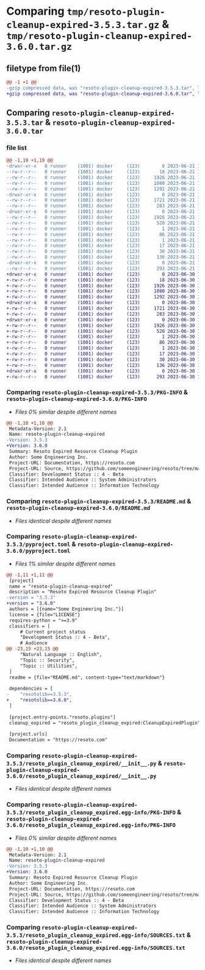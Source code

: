 # Comparing `tmp/resoto-plugin-cleanup-expired-3.5.3.tar.gz` & `tmp/resoto-plugin-cleanup-expired-3.6.0.tar.gz`

## filetype from file(1)

```diff
@@ -1 +1 @@
-gzip compressed data, was "resoto-plugin-cleanup-expired-3.5.3.tar", last modified: Wed Jun 21 14:21:53 2023, max compression
+gzip compressed data, was "resoto-plugin-cleanup-expired-3.6.0.tar", last modified: Fri Jun 30 19:27:23 2023, max compression
```

## Comparing `resoto-plugin-cleanup-expired-3.5.3.tar` & `resoto-plugin-cleanup-expired-3.6.0.tar`

### file list

```diff
@@ -1,19 +1,19 @@
-drwxr-xr-x   0 runner    (1001) docker     (123)        0 2023-06-21 14:21:53.191947 resoto-plugin-cleanup-expired-3.5.3/
--rw-r--r--   0 runner    (1001) docker     (123)       18 2023-06-21 14:19:14.000000 resoto-plugin-cleanup-expired-3.5.3/MANIFEST.in
--rw-r--r--   0 runner    (1001) docker     (123)     1926 2023-06-21 14:21:53.191947 resoto-plugin-cleanup-expired-3.5.3/PKG-INFO
--rw-r--r--   0 runner    (1001) docker     (123)     1080 2023-06-21 14:19:14.000000 resoto-plugin-cleanup-expired-3.5.3/README.md
--rw-r--r--   0 runner    (1001) docker     (123)     1292 2023-06-21 14:19:14.000000 resoto-plugin-cleanup-expired-3.5.3/pyproject.toml
-drwxr-xr-x   0 runner    (1001) docker     (123)        0 2023-06-21 14:21:53.191947 resoto-plugin-cleanup-expired-3.5.3/resoto_plugin_cleanup_expired/
--rw-r--r--   0 runner    (1001) docker     (123)     1721 2023-06-21 14:19:14.000000 resoto-plugin-cleanup-expired-3.5.3/resoto_plugin_cleanup_expired/__init__.py
--rw-r--r--   0 runner    (1001) docker     (123)      283 2023-06-21 14:19:14.000000 resoto-plugin-cleanup-expired-3.5.3/resoto_plugin_cleanup_expired/config.py
-drwxr-xr-x   0 runner    (1001) docker     (123)        0 2023-06-21 14:21:53.191947 resoto-plugin-cleanup-expired-3.5.3/resoto_plugin_cleanup_expired.egg-info/
--rw-r--r--   0 runner    (1001) docker     (123)     1926 2023-06-21 14:21:53.000000 resoto-plugin-cleanup-expired-3.5.3/resoto_plugin_cleanup_expired.egg-info/PKG-INFO
--rw-r--r--   0 runner    (1001) docker     (123)      520 2023-06-21 14:21:53.000000 resoto-plugin-cleanup-expired-3.5.3/resoto_plugin_cleanup_expired.egg-info/SOURCES.txt
--rw-r--r--   0 runner    (1001) docker     (123)        1 2023-06-21 14:21:53.000000 resoto-plugin-cleanup-expired-3.5.3/resoto_plugin_cleanup_expired.egg-info/dependency_links.txt
--rw-r--r--   0 runner    (1001) docker     (123)       86 2023-06-21 14:21:53.000000 resoto-plugin-cleanup-expired-3.5.3/resoto_plugin_cleanup_expired.egg-info/entry_points.txt
--rw-r--r--   0 runner    (1001) docker     (123)        1 2023-06-21 14:20:17.000000 resoto-plugin-cleanup-expired-3.5.3/resoto_plugin_cleanup_expired.egg-info/not-zip-safe
--rw-r--r--   0 runner    (1001) docker     (123)       17 2023-06-21 14:21:53.000000 resoto-plugin-cleanup-expired-3.5.3/resoto_plugin_cleanup_expired.egg-info/requires.txt
--rw-r--r--   0 runner    (1001) docker     (123)       30 2023-06-21 14:21:53.000000 resoto-plugin-cleanup-expired-3.5.3/resoto_plugin_cleanup_expired.egg-info/top_level.txt
--rw-r--r--   0 runner    (1001) docker     (123)      136 2023-06-21 14:21:53.191947 resoto-plugin-cleanup-expired-3.5.3/setup.cfg
-drwxr-xr-x   0 runner    (1001) docker     (123)        0 2023-06-21 14:21:53.191947 resoto-plugin-cleanup-expired-3.5.3/test/
--rw-r--r--   0 runner    (1001) docker     (123)      293 2023-06-21 14:19:14.000000 resoto-plugin-cleanup-expired-3.5.3/test/test_config.py
+drwxr-xr-x   0 runner    (1001) docker     (123)        0 2023-06-30 19:27:23.698681 resoto-plugin-cleanup-expired-3.6.0/
+-rw-r--r--   0 runner    (1001) docker     (123)       18 2023-06-30 19:24:04.000000 resoto-plugin-cleanup-expired-3.6.0/MANIFEST.in
+-rw-r--r--   0 runner    (1001) docker     (123)     1926 2023-06-30 19:27:23.698681 resoto-plugin-cleanup-expired-3.6.0/PKG-INFO
+-rw-r--r--   0 runner    (1001) docker     (123)     1080 2023-06-30 19:24:04.000000 resoto-plugin-cleanup-expired-3.6.0/README.md
+-rw-r--r--   0 runner    (1001) docker     (123)     1292 2023-06-30 19:24:04.000000 resoto-plugin-cleanup-expired-3.6.0/pyproject.toml
+drwxr-xr-x   0 runner    (1001) docker     (123)        0 2023-06-30 19:27:23.698681 resoto-plugin-cleanup-expired-3.6.0/resoto_plugin_cleanup_expired/
+-rw-r--r--   0 runner    (1001) docker     (123)     1721 2023-06-30 19:24:04.000000 resoto-plugin-cleanup-expired-3.6.0/resoto_plugin_cleanup_expired/__init__.py
+-rw-r--r--   0 runner    (1001) docker     (123)      283 2023-06-30 19:24:04.000000 resoto-plugin-cleanup-expired-3.6.0/resoto_plugin_cleanup_expired/config.py
+drwxr-xr-x   0 runner    (1001) docker     (123)        0 2023-06-30 19:27:23.698681 resoto-plugin-cleanup-expired-3.6.0/resoto_plugin_cleanup_expired.egg-info/
+-rw-r--r--   0 runner    (1001) docker     (123)     1926 2023-06-30 19:27:23.000000 resoto-plugin-cleanup-expired-3.6.0/resoto_plugin_cleanup_expired.egg-info/PKG-INFO
+-rw-r--r--   0 runner    (1001) docker     (123)      520 2023-06-30 19:27:23.000000 resoto-plugin-cleanup-expired-3.6.0/resoto_plugin_cleanup_expired.egg-info/SOURCES.txt
+-rw-r--r--   0 runner    (1001) docker     (123)        1 2023-06-30 19:27:23.000000 resoto-plugin-cleanup-expired-3.6.0/resoto_plugin_cleanup_expired.egg-info/dependency_links.txt
+-rw-r--r--   0 runner    (1001) docker     (123)       86 2023-06-30 19:27:23.000000 resoto-plugin-cleanup-expired-3.6.0/resoto_plugin_cleanup_expired.egg-info/entry_points.txt
+-rw-r--r--   0 runner    (1001) docker     (123)        1 2023-06-30 19:25:21.000000 resoto-plugin-cleanup-expired-3.6.0/resoto_plugin_cleanup_expired.egg-info/not-zip-safe
+-rw-r--r--   0 runner    (1001) docker     (123)       17 2023-06-30 19:27:23.000000 resoto-plugin-cleanup-expired-3.6.0/resoto_plugin_cleanup_expired.egg-info/requires.txt
+-rw-r--r--   0 runner    (1001) docker     (123)       30 2023-06-30 19:27:23.000000 resoto-plugin-cleanup-expired-3.6.0/resoto_plugin_cleanup_expired.egg-info/top_level.txt
+-rw-r--r--   0 runner    (1001) docker     (123)      136 2023-06-30 19:27:23.698681 resoto-plugin-cleanup-expired-3.6.0/setup.cfg
+drwxr-xr-x   0 runner    (1001) docker     (123)        0 2023-06-30 19:27:23.698681 resoto-plugin-cleanup-expired-3.6.0/test/
+-rw-r--r--   0 runner    (1001) docker     (123)      293 2023-06-30 19:24:04.000000 resoto-plugin-cleanup-expired-3.6.0/test/test_config.py
```

### Comparing `resoto-plugin-cleanup-expired-3.5.3/PKG-INFO` & `resoto-plugin-cleanup-expired-3.6.0/PKG-INFO`

 * *Files 0% similar despite different names*

```diff
@@ -1,10 +1,10 @@
 Metadata-Version: 2.1
 Name: resoto-plugin-cleanup-expired
-Version: 3.5.3
+Version: 3.6.0
 Summary: Resoto Expired Resource Cleanup Plugin
 Author: Some Engineering Inc.
 Project-URL: Documentation, https://resoto.com
 Project-URL: Source, https://github.com/someengineering/resoto/tree/main/plugins/cleanup_expired
 Classifier: Development Status :: 4 - Beta
 Classifier: Intended Audience :: System Administrators
 Classifier: Intended Audience :: Information Technology
```

### Comparing `resoto-plugin-cleanup-expired-3.5.3/README.md` & `resoto-plugin-cleanup-expired-3.6.0/README.md`

 * *Files identical despite different names*

### Comparing `resoto-plugin-cleanup-expired-3.5.3/pyproject.toml` & `resoto-plugin-cleanup-expired-3.6.0/pyproject.toml`

 * *Files 1% similar despite different names*

```diff
@@ -1,11 +1,11 @@
 [project]
 name = "resoto-plugin-cleanup-expired"
 description = "Resoto Expired Resource Cleanup Plugin"
-version = "3.5.3"
+version = "3.6.0"
 authors = [{name="Some Engineering Inc."}]
 license = {file="LICENSE"}
 requires-python = ">=3.9"
 classifiers = [
     # Current project status
     "Development Status :: 4 - Beta",
     # Audience
@@ -23,15 +23,15 @@
     "Natural Language :: English",
     "Topic :: Security",
     "Topic :: Utilities",
 ]
 readme = {file="README.md", content-type="text/markdown"}
 
 dependencies = [
-    "resotolib==3.5.3",
+    "resotolib==3.6.0",
 ]
 
 [project.entry-points."resoto.plugins"]
 cleanup_expired = "resoto_plugin_cleanup_expired:CleanupExpiredPlugin"
 
 [project.urls]
 Documentation = "https://resoto.com"
```

### Comparing `resoto-plugin-cleanup-expired-3.5.3/resoto_plugin_cleanup_expired/__init__.py` & `resoto-plugin-cleanup-expired-3.6.0/resoto_plugin_cleanup_expired/__init__.py`

 * *Files identical despite different names*

### Comparing `resoto-plugin-cleanup-expired-3.5.3/resoto_plugin_cleanup_expired.egg-info/PKG-INFO` & `resoto-plugin-cleanup-expired-3.6.0/resoto_plugin_cleanup_expired.egg-info/PKG-INFO`

 * *Files 0% similar despite different names*

```diff
@@ -1,10 +1,10 @@
 Metadata-Version: 2.1
 Name: resoto-plugin-cleanup-expired
-Version: 3.5.3
+Version: 3.6.0
 Summary: Resoto Expired Resource Cleanup Plugin
 Author: Some Engineering Inc.
 Project-URL: Documentation, https://resoto.com
 Project-URL: Source, https://github.com/someengineering/resoto/tree/main/plugins/cleanup_expired
 Classifier: Development Status :: 4 - Beta
 Classifier: Intended Audience :: System Administrators
 Classifier: Intended Audience :: Information Technology
```

### Comparing `resoto-plugin-cleanup-expired-3.5.3/resoto_plugin_cleanup_expired.egg-info/SOURCES.txt` & `resoto-plugin-cleanup-expired-3.6.0/resoto_plugin_cleanup_expired.egg-info/SOURCES.txt`

 * *Files identical despite different names*

